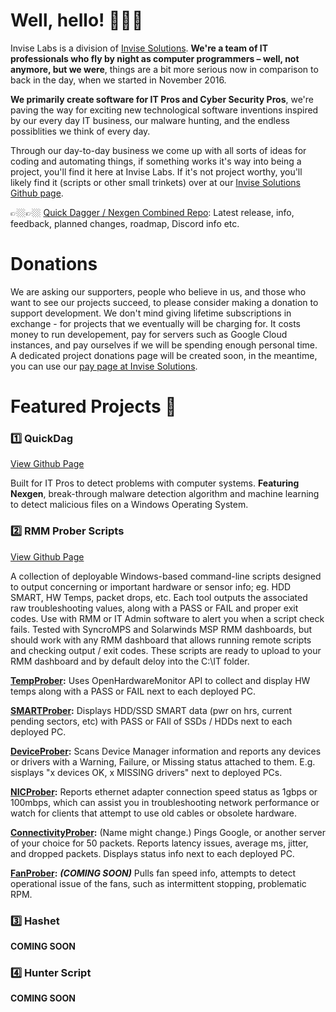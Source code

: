 # Well, hello! 👨🏽‍💻
Invise Labs is a division of [Invise Solutions](https://invisesolutions.com/). **We're a team of IT professionals who fly by night as computer programmers – well, not anymore, but we were**, things are a bit more serious now in comparison to back in the day, when we started in November 2016.

**We primarily create software for IT Pros and Cyber Security Pros**, we're paving the way for exciting new technological software inventions inspired by our every day IT business, our malware hunting, and the endless possiblities we think of every day.

Through our day-to-day business we come up with all sorts of ideas for coding and automating things, if something works it's way into being a project, you'll find it here at Invise Labs. If it's not project worthy, you'll likely find it (scripts or other small trinkets) over at our [Invise Solutions Github page](https://github.com/invisesolutions/).

👉🏼👉🏼 [Quick Dagger / Nexgen Combined Repo](https://github.com/inviselabs/quickdagger-nexgen): Latest release, info, feedback, planned changes, roadmap, Discord info etc.

# Donations
We are asking our supporters, people who believe in us, and those who want to see our projects succeed, to please consider making a donation to support development. We don't mind giving lifetime subscriptions in exchange - for projects that we eventually will be charging for. It costs money to run developement, pay for servers such as Google Cloud instances, and pay ourselves if we will be spending enough personal time. A dedicated project donations page will be created soon, in the meantime, you can use our [pay page at Invise Solutions](https://invisesolutions.com/pay).

# Featured Projects 💽
### 1️⃣ QuickDag
[View Github Page](https://github.com/InviseLabs/QuickDagger-Nexgen)

Built for IT Pros to detect problems with computer systems. **Featuring Nexgen**, break-through malware detection algorithm and machine learning to detect malicious files on a Windows Operating System.

### 2️⃣ RMM Prober Scripts
[View Github Page](https://github.com/InviseLabs/RMMProberScripts)

A collection of deployable Windows-based command-line scripts designed to output concerning or important hardware or sensor info; eg. HDD SMART, HW Temps, packet drops, etc. Each tool outputs the associated raw troubleshooting values, along with a PASS or FAIL and proper exit codes. Use with RMM or IT Admin software to alert you when a script check fails. Tested with SyncroMPS and Solarwinds MSP RMM dashboards, but should work with any RMM dashboard that allows running remote scripts and checking output / exit codes. These scripts are ready to upload to your RMM dashboard and by default deloy into the C:\IT folder.

**[TempProber](https://github.com/InviseLabs/RMMProberScripts-TempProber):** Uses OpenHardwareMonitor API to collect and display HW temps along with a PASS or FAIL next to each deployed PC.

**[SMARTProber](https://github.com/InviseLabs/RMMProberScripts-SMARTProber):** Displays HDD/SSD SMART data (pwr on hrs, current pending sectors, etc) with PASS or FAIl of SSDs / HDDs next to each deployed PC.

**[DeviceProber](https://github.com/InviseLabs/RMMProberScripts-DeviceProber):** Scans Device Manager information and reports any devices or drivers with a Warning, Failure, or Missing status attached to them. E.g. sisplays "x devices OK, x MISSING drivers" next to deployed PCs.

**[NICProber](https://github.com/InviseLabs/RMMProberScripts-NICProber):** Reports ethernet adapter connection speed status as 1gbps or 100mbps, which can assist you in troubleshooting network performance or watch for clients that attempt to use old cables or obsolete hardware.

**[ConnectivityProber](https://github.com/InviseLabs/RMMProberScripts-ConnectivityProber):** (Name might change.) Pings Google, or another server of your choice for 50 packets. Reports latency issues, average ms, jitter, and dropped packets. Displays status info next to each deployed PC.

**[FanProber](https://github.com/InviseLabs/RMMProberScripts-FanProber):** ***(COMING SOON)*** Pulls fan speed info, attempts to detect operational issue of the fans, such as intermittent stopping, problematic RPM.


### 3️⃣ Hashet
**COMING SOON**

### 4️⃣ Hunter Script
**COMING SOON**

<!--
**Here are some ideas to get you started:**

🙋‍♀️ A short introduction - what is your organization all about?
🌈 Contribution guidelines - how can the community get involved?
👩‍💻 Useful resources - where can the community find your docs? Is there anything else the community should know?
🍿 Fun facts - what does your team eat for breakfast?
🧙 Remember, you can do mighty things with the power of [Markdown](https://docs.github.com/github/writing-on-github/getting-started-with-writing-and-formatting-on-github/basic-writing-and-formatting-syntax)
-->
